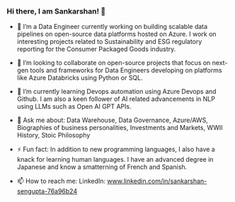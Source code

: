 ### Hi there, I am Sankarshan! 👋

- 🔭 I’m a Data Engineer currently working on building scalable data pipelines on open-source data platforms hosted on Azure. I work on interesting projects related to Sustainability and ESG regulatory reporting for the Consumer Packaged Goods industry.

- 👯 I’m looking to collaborate on open-source projects that focus on next-gen tools and frameworks for Data Engineers developing on platforms like Azure Databricks using Python or SQL. 

- 🌱 I’m currently learning Devops automation using Azure Devops and Github. I am also a keen follower of AI related advancements in NLP using LLMs such as Open AI GPT APIs. 

- 💬 Ask me about: Data Warehouse, Data Governance, Azure/AWS, Biographies of business personalities, Investments and Markets, WWII History, Stoic Philosophy

- ⚡ Fun fact: In addition to new programming languages, I also have a knack for learning human languages. I have an advanced degree in Japanese and know a smatterning of French and Spanish.

- 📫 How to reach me: LinkedIn: www.linkedin.com/in/sankarshan-sengupta-76a96b24


<!--
**ShanksData/ShanksData** is a ✨ _special_ ✨ repository because its `README.md` (this file) appears on your GitHub profile.

Here are some ideas to get you started:

- 🔭 I’m currently working on ...
- 🌱 I’m currently learning ...
- 👯 I’m looking to collaborate on ...
- 🤔 I’m looking for help with ...
- 💬 Ask me about ...
- 📫 How to reach me: ...
- 😄 Pronouns: ...
- ⚡ Fun fact: ...
-->
